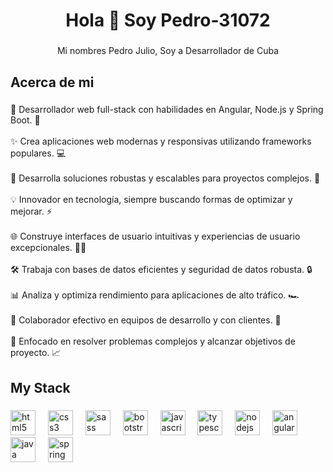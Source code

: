 <h1 align="center">Hola 👋 Soy Pedro-31072</h1>

###

<p align="center">Mi nombres Pedro Julio, Soy a Desarrollador de Cuba</p>

###

<h2 align="left">Acerca de mi</h2>

###

<p align="left">🚀 Desarrollador web full-stack con habilidades en Angular, Node.js y Spring Boot. 🌟<br><br>✨ Crea aplicaciones web modernas y responsivas utilizando frameworks populares. 💻<br><br>🔧 Desarrolla soluciones robustas y escalables para proyectos complejos. 🔗<br><br>💡 Innovador en tecnología, siempre buscando formas de optimizar y mejorar. ⚡<br><br>🌐 Construye interfaces de usuario intuitivas y experiencias de usuario excepcionales. 👨‍💻<br><br>🛠️ Trabaja con bases de datos eficientes y seguridad de datos robusta. 🔒<br><br>📊 Analiza y optimiza rendimiento para aplicaciones de alto tráfico. 🏎️<br><br>🤝 Colaborador efectivo en equipos de desarrollo y con clientes. 👫<br><br>🎯 Enfocado en resolver problemas complejos y alcanzar objetivos de proyecto. 📈</p>

###

<h2 align="left">My Stack</h2>

###

<div align="left">
  <img src="https://cdn.jsdelivr.net/gh/devicons/devicon/icons/html5/html5-original.svg" height="40" alt="html5 logo"  />
  <img width="12" />
  <img src="https://cdn.jsdelivr.net/gh/devicons/devicon/icons/css3/css3-original.svg" height="40" alt="css3 logo"  />
  <img width="12" />
  <img src="https://cdn.jsdelivr.net/gh/devicons/devicon/icons/sass/sass-original.svg" height="40" alt="sass logo"  />
  <img width="12" />
  <img src="https://cdn.jsdelivr.net/gh/devicons/devicon/icons/bootstrap/bootstrap-original.svg" height="40" alt="bootstrap logo"  />
  <img width="12" />
  <img src="https://cdn.jsdelivr.net/gh/devicons/devicon/icons/javascript/javascript-original.svg" height="40" alt="javascript logo"  />
  <img width="12" />
  <img src="https://cdn.jsdelivr.net/gh/devicons/devicon/icons/typescript/typescript-original.svg" height="40" alt="typescript logo"  />
  <img width="12" />
  <img src="https://cdn.jsdelivr.net/gh/devicons/devicon/icons/nodejs/nodejs-original.svg" height="40" alt="nodejs logo"  />
  <img width="12" />
  <img src="https://skillicons.dev/icons?i=angular" height="40" alt="angularjs logo"  />
  <img width="12" />
  <img src="https://cdn.jsdelivr.net/gh/devicons/devicon/icons/java/java-original.svg" height="40" alt="java logo"  />
  <img width="12" />
  <img src="https://cdn.jsdelivr.net/gh/devicons/devicon/icons/spring/spring-original.svg" height="40" alt="spring logo"  />
</div>

###
